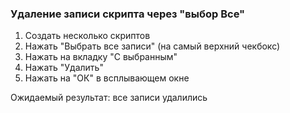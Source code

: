 ### Удаление записи скрипта через "выбор Все"

1. Создать несколько скриптов
1. Нажать "Выбрать все записи" (на самый верхний чекбокс)
1. Нажать на вкладку "С выбранным"
1. Нажать "Удалить"
1. Нажать на "ОК" в всплывающем окне

Ожидаемый результат: все записи удалились
